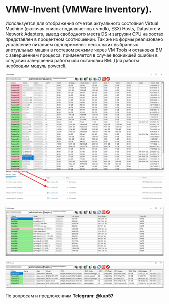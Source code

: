 # VMW-Invent (VMWare Inventory).
Используется для отображения отчетов актуального состояния Virtual Machine (включая список подключенных vmdk), ESXi Hosts, Datastore и Network Adapters, вывод свободного места DS и загрузки CPU на хостах представлен в процентном соотношении. Так же из формы реализовано управление питанием одновременно нескольких выбранных виртуальных машин в гостевом режиме через VM Tools и остановка ВМ с завершением процесса, применяется в случае возникшей ошибки в следсвии завершения работы или остановки ВМ. Для работы необходим модуль powercli.

![Image alt](https://github.com/Lifailon/VMW-Invent/blob/rsa/Screen/Power-VM.jpg)

![Image alt](https://github.com/Lifailon/VMW-Invent/blob/rsa/Screen/Datastore.jpg)

![Image alt](https://github.com/Lifailon/VMW-Invent/blob/rsa/Screen/Hosts-ESXi.jpg)

По вопросам и предложениям **Telegram: @kup57**
